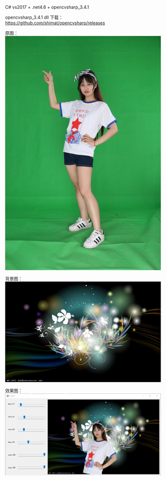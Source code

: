 ﻿C# vs2017 + .net4.6 + opencvsharp_3.4.1

opencvsharp_3.4.1 dll 下载：https://github.com/shimat/opencvsharp/releases

原图：
![](https://github.com/yuxianqiang/ImageMatting/blob/master/bin/Release/Image/greenImage3.jpg?raw=true)

背景图：
![](https://github.com/yuxianqiang/ImageMatting/blob/master/bin/Release/Image/background.jpg?raw=true)

效果图：
![](https://github.com/yuxianqiang/ImageMatting/blob/master/result.png?raw=true)
